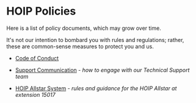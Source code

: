 # HOIP Policies

Here is a list of policy documents, which may grow over time.

It's not our intention to bombard you with rules and regulations; rather, these are common-sense measures to protect you and us.

* [Code of Conduct](./code-of-conduct.md)

* [Support Communication](./support-communication.md) - _how to engage with our Technical Support team_

* [HOIP Allstar System](./hoip-allstar.md) - _rules and guidance for the HOIP Allstar at extension 15017_
